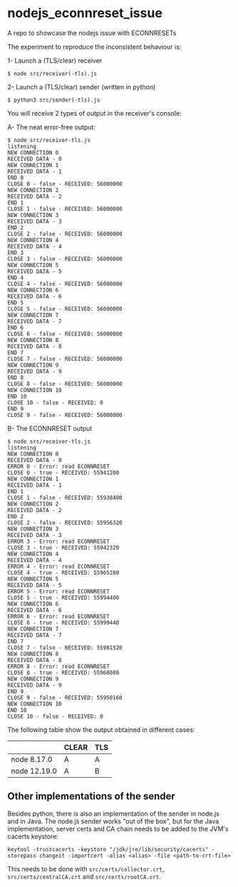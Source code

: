 # nodejs_econnreset_issue
A repo to showcase the nodejs issue with ECONNRESETs

The experiment to reproduce the inconsistent behaviour is:

1- Launch a (TLS/clear) receiver
```
$ node src/receiver(-tls).js
```

2- Launch a (TLS/clear) sender (written in python)
```
$ python3 src/sender(-tls).js
```

You will receive 2 types of output in the receiver's console:

A- The neat error-free output:
```
$ node src/receiver-tls.js 
listening
NEW CONNECTION 0
RECEIVED DATA - 0
NEW CONNECTION 1
RECEIVED DATA - 1
END 0
CLOSE 0 - false - RECEIVED: 56000000
NEW CONNECTION 2
RECEIVED DATA - 2
END 1
CLOSE 1 - false - RECEIVED: 56000000
NEW CONNECTION 3
RECEIVED DATA - 3
END 2
CLOSE 2 - false - RECEIVED: 56000000
NEW CONNECTION 4
RECEIVED DATA - 4
END 3
CLOSE 3 - false - RECEIVED: 56000000
NEW CONNECTION 5
RECEIVED DATA - 5
END 4
CLOSE 4 - false - RECEIVED: 56000000
NEW CONNECTION 6
RECEIVED DATA - 6
END 5
CLOSE 5 - false - RECEIVED: 56000000
NEW CONNECTION 7
RECEIVED DATA - 7
END 6
CLOSE 6 - false - RECEIVED: 56000000
NEW CONNECTION 8
RECEIVED DATA - 8
END 7
CLOSE 7 - false - RECEIVED: 56000000
NEW CONNECTION 9
RECEIVED DATA - 9
END 8
CLOSE 8 - false - RECEIVED: 56000000
NEW CONNECTION 10
END 10
CLOSE 10 - false - RECEIVED: 0
END 9
CLOSE 9 - false - RECEIVED: 56000000
```

B- The ECONNRESET output
```
$ node src/receiver-tls.js 
listening
NEW CONNECTION 0
RECEIVED DATA - 0
ERROR 0 - Error: read ECONNRESET
CLOSE 0 - true - RECEIVED: 55941200
NEW CONNECTION 1
RECEIVED DATA - 1
END 1
CLOSE 1 - false - RECEIVED: 55938400
NEW CONNECTION 2
RECEIVED DATA - 2
END 2
CLOSE 2 - false - RECEIVED: 55956320
NEW CONNECTION 3
RECEIVED DATA - 3
ERROR 3 - Error: read ECONNRESET
CLOSE 3 - true - RECEIVED: 55942320
NEW CONNECTION 4
RECEIVED DATA - 4
ERROR 4 - Error: read ECONNRESET
CLOSE 4 - true - RECEIVED: 55965280
NEW CONNECTION 5
RECEIVED DATA - 5
ERROR 5 - Error: read ECONNRESET
CLOSE 5 - true - RECEIVED: 55994400
NEW CONNECTION 6
RECEIVED DATA - 6
ERROR 6 - Error: read ECONNRESET
CLOSE 6 - true - RECEIVED: 55999440
NEW CONNECTION 7
RECEIVED DATA - 7
END 7
CLOSE 7 - false - RECEIVED: 55981520
NEW CONNECTION 8
RECEIVED DATA - 8
ERROR 8 - Error: read ECONNRESET
CLOSE 8 - true - RECEIVED: 55968080
NEW CONNECTION 9
RECEIVED DATA - 9
END 9
CLOSE 9 - false - RECEIVED: 55950160
NEW CONNECTION 10
END 10
CLOSE 10 - false - RECEIVED: 0
```

The following table show the output obtained in different cases:

|  | CLEAR | TLS |
|-|-|-|
| node 8.17.0 | A | A |
| node 12.19.0 | A | B |

## Other implementations of the sender

Besides python, there is also an implementation of the sender in node.js and in 
Java. The node.js sender works "out of the box", but for the Java
implementation, server certs and CA chain needs to be added to the JVM's
cacerts keystore:
```
keytool -trustcacerts -keystore "/jdk/jre/lib/security/cacerts" -storepass changeit -importcert -alias <alias> -file <path-to-crt-file>
```
This needs to be done with `src/certs/collector.crt`, `src/certs/centralCA.crt`
and `src/certs/rootCA.crt`.
